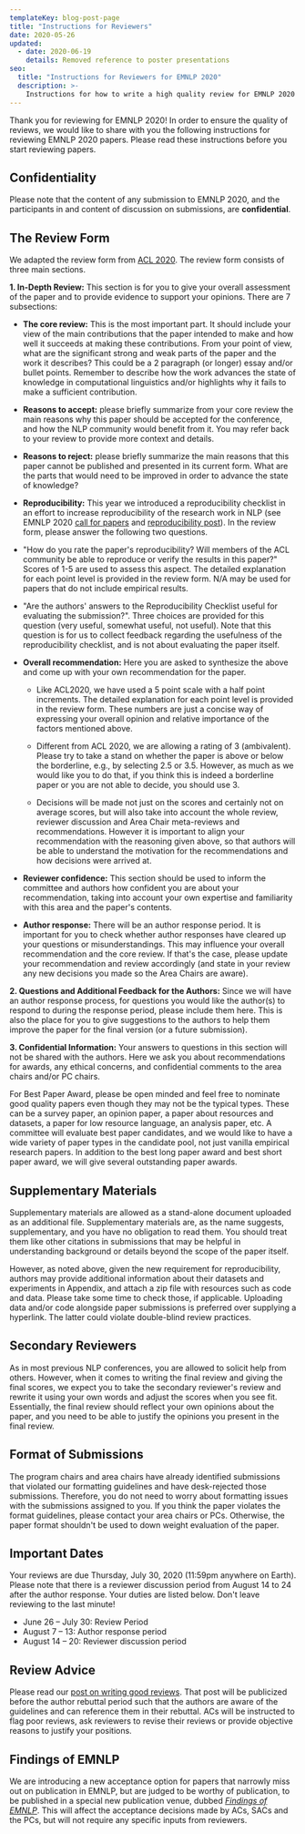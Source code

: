 ```yaml
---
templateKey: blog-post-page
title: "Instructions for Reviewers"
date: 2020-05-26
updated:
  - date: 2020-06-19
    details: Removed reference to poster presentations
seo:
  title: "Instructions for Reviewers for EMNLP 2020"
  description: >- 
    Instructions for how to write a high quality review for EMNLP 2020
---
```


Thank you for reviewing for EMNLP 2020! In order to ensure the quality
of reviews, we would like to share with you the following instructions
for reviewing EMNLP 2020 papers. Please read these instructions before
you start reviewing papers.

## Confidentiality

Please note that the content of any submission to EMNLP 2020, and the
participants in and content of discussion on submissions, are
**confidential**.

## The Review Form

We adapted the review form from [ACL
2020](https://acl2020.org/reviewers/). The review form consists of three
main sections.

**1. In-Depth Review:** This section is for you to give your overall
assessment of the paper and to provide evidence to support your
opinions. There are 7 subsections:

-   **The core review:** This is the most important part. It should
    include your view of the main contributions that the paper intended
    to make and how well it succeeds at making these contributions. From
    your point of view, what are the significant strong and weak parts
    of the paper and the work it describes? This could be a 2 paragraph
    (or longer) essay and/or bullet points. Remember to describe how the
    work advances the state of knowledge in computational linguistics
    and/or highlights why it fails to make a sufficient contribution.

-   **Reasons to accept:** please briefly summarize from your core
    review the main reasons why this paper should be accepted for the
    conference, and how the NLP community would benefit from it. You may
    refer back to your review to provide more context and details.

-   **Reasons to reject:** please briefly summarize the main reasons
    that this paper cannot be published and presented in its current
    form. What are the parts that would need to be improved in order to
    advance the state of knowledge?

-   **Reproducibility:** This year we introduced a reproducibility
    checklist in an effort to increase reproducibility of the research
    work in NLP (see EMNLP 2020 [call for
    papers](/call-for-papers) and [reproducibility
    post](/blog/2020-05-20-reproducibility/)). In
    the review form, please answer the following two questions.

-   "How do you rate the paper's reproducibility? Will members of the
    ACL community be able to reproduce or verify the results in this
    paper?" Scores of 1-5 are used to assess this aspect. The detailed
    explanation for each point level is provided in the review form. N/A
    may be used for papers that do not include empirical results.

-   "Are the authors' answers to the Reproducibility Checklist useful
    for evaluating the submission?". Three choices are provided for this
    question (very useful, somewhat useful, not useful). Note that this
    question is for us to collect feedback regarding the usefulness of
    the reproducibility checklist, and is not about evaluating the paper
    itself.

-   **Overall recommendation:** Here you are asked to synthesize the
    above and come up with your own recommendation for the paper.

    -   Like ACL2020, we have used a 5 point scale with a half point
        increments. The detailed explanation for each point level is
        provided in the review form. These numbers are just a concise
        way of expressing your overall opinion and relative importance
        of the factors mentioned above.

    -   Different from ACL 2020, we are allowing a rating of 3
        (ambivalent). Please try to take a stand on whether the paper is
        above or below the borderline, e.g., by selecting 2.5 or 3.5.
        However, as much as we would like you to do that, if you think
        this is indeed a borderline paper or you are not able to decide,
        you should use 3.

    -   Decisions will be made not just on the scores and certainly not
        on average scores, but will also take into account the whole
        review, reviewer discussion and Area Chair meta-reviews and
        recommendations. However it is important to align your
        recommendation with the reasoning given above, so that authors
        will be able to understand the motivation for the
        recommendations and how decisions were arrived at.

-   **Reviewer confidence:** This section should be used to inform the
    committee and authors how confident you are about your
    recommendation, taking into account your own expertise and
    familiarity with this area and the paper's contents.

-   **Author response:** There will be an author response period. It is
    important for you to check whether author responses have cleared up
    your questions or misunderstandings. This may influence your overall
    recommendation and the core review. If that's the case, please
    update your recommendation and review accordingly (and state in your
    review any new decisions you made so the Area Chairs are aware).

**2. Questions and Additional Feedback for the Authors:** Since we will
have an author response process, for questions you would like the
author(s) to respond to during the response period, please include them
here. This is also the place for you to give suggestions to the authors
to help them improve the paper for the final version (or a future
submission).

**3. Confidential Information:** Your answers to questions in this
section will not be shared with the authors. Here we ask you about 
recommendations for awards, any ethical concerns, and confidential
comments to the area chairs and/or PC chairs.

For Best Paper Award, please be open minded and feel free to nominate
good quality papers even though they may not be the typical types. These
can be a survey paper, an opinion paper, a paper about resources and
datasets, a paper for low resource language, an analysis paper, etc. A
committee will evaluate best paper candidates, and we would like to have
a wide variety of paper types in the candidate pool, not just vanilla
empirical research papers. In addition to the best long paper award and
best short paper award, we will give several outstanding paper awards.

## Supplementary Materials

Supplementary materials are allowed as a stand-alone document uploaded
as an additional file. Supplementary materials are, as the name
suggests, supplementary, and you have no obligation to read them. You
should treat them like other citations in submissions that may be
helpful in understanding background or details beyond the scope of the
paper itself.

However, as noted above, given the new requirement for reproducibility,
authors may provide additional information about their datasets and
experiments in Appendix, and attach a zip file with resources such as
code and data. Please take some time to check those, if applicable.
Uploading data and/or code alongside paper submissions is preferred over
supplying a hyperlink. The latter could violate double-blind review
practices.

## Secondary Reviewers

As in most previous NLP conferences, you are allowed to solicit help
from others. However, when it comes to writing the final review and
giving the final scores, we expect you to take the secondary reviewer's
review and rewrite it using your own words and adjust the scores when
you see fit. Essentially, the final review should reflect your own
opinions about the paper, and you need to be able to justify the
opinions you present in the final review.

## Format of Submissions

The program chairs and area chairs have already identified submissions
that violated our formatting guidelines and have desk-rejected those
submissions. Therefore, you do not need to worry about formatting issues
with the submissions assigned to you. If you think the paper violates
the format guidelines, please contact your area chairs or PCs.
Otherwise, the paper format shouldn\'t be used to down weight evaluation
of the paper.

## Important Dates

Your reviews are due Thursday, July 30, 2020 (11:59pm anywhere on
Earth). Please note that there is a reviewer discussion period from
August 14 to 24 after the author response.
Your duties are listed below. Don't leave reviewing to the last minute!

-   June 26 – July 30: Review Period
-   August 7 – 13: Author response period
-   August 14 – 20: Reviewer discussion period

## Review Advice

Please read our [post on writing good reviews](/blog/2020-05-17-write-good-reviews/).
That post will be publicized before the author rebuttal period such that
the authors are aware of the guidelines and can reference them in their
rebuttal. ACs will be instructed to flag poor reviews, ask reviewers to
revise their reviews or provide objective reasons to justify your
positions.

## Findings of EMNLP

We are introducing a new acceptance option for papers that narrowly miss
out on publication in EMNLP, but are judged to be worthy of publication,
to be published in a special new publication venue, dubbed [_Findings of
EMNLP_](/blog/2020-04-19-findings-of-emnlp/). This
will affect the acceptance decisions made by ACs, SACs and the PCs, but
will not require any specific inputs from reviewers.
